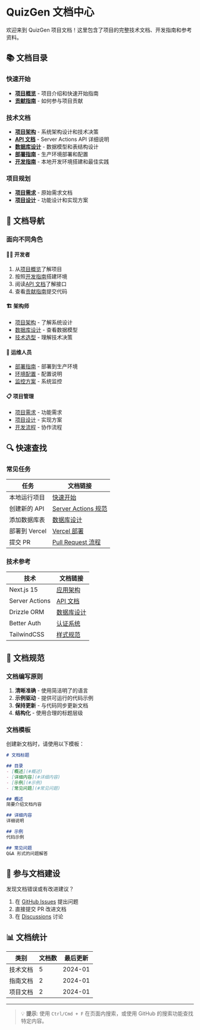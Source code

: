 # QuizGen 文档中心

欢迎来到 QuizGen 项目文档！这里包含了项目的完整技术文档、开发指南和参考资料。

## 📚 文档目录

### 快速开始
- [**项目概览**](../README.md) - 项目介绍和快速开始指南
- [**贡献指南**](../CONTRIBUTING.md) - 如何参与项目贡献

### 技术文档
- [**项目架构**](./architecture.md) - 系统架构设计和技术决策
- [**API 文档**](./api.md) - Server Actions API 详细说明
- [**数据库设计**](./database.md) - 数据模型和表结构设计
- [**部署指南**](./deployment.md) - 生产环境部署和配置
- [**开发指南**](./development.md) - 本地开发环境搭建和最佳实践

### 项目规划
- [**项目需求**](./origin/requirement.md) - 原始需求文档
- [**项目设计**](./project_design.md) - 功能设计和实现方案

## 🎯 文档导航

### 面向不同角色

#### 👨‍💻 开发者
1. 从[项目概览](../README.md)了解项目
2. 按照[开发指南](./development.md)搭建环境
3. 阅读[API 文档](./api.md)了解接口
4. 查看[贡献指南](../CONTRIBUTING.md)提交代码

#### 🏗️ 架构师
- [项目架构](./architecture.md) - 了解系统设计
- [数据库设计](./database.md) - 查看数据模型
- [技术选型](./architecture.md#技术架构) - 理解技术决策

#### 🚀 运维人员
- [部署指南](./deployment.md) - 部署到生产环境
- [环境配置](./deployment.md#环境变量) - 配置说明
- [监控方案](./deployment.md#监控与日志) - 系统监控

#### 📋 项目管理
- [项目需求](./origin/requirement.md) - 功能需求
- [项目设计](./project_design.md) - 实现方案
- [开发流程](../CONTRIBUTING.md#开发流程) - 协作流程

## 🔍 快速查找

### 常见任务

| 任务 | 文档链接 |
|------|----------|
| 本地运行项目 | [快速开始](../README.md#开发指南) |
| 创建新的 API | [Server Actions 规范](./api.md#server-actions-api) |
| 添加数据库表 | [数据库设计](./database.md#创建新表) |
| 部署到 Vercel | [Vercel 部署](./deployment.md#vercel-部署) |
| 提交 PR | [Pull Request 流程](../CONTRIBUTING.md#pull-request-流程) |

### 技术参考

| 技术 | 文档链接 |
|------|----------|
| Next.js 15 | [应用架构](./architecture.md#应用架构) |
| Server Actions | [API 文档](./api.md#server-actions-api) |
| Drizzle ORM | [数据库设计](./database.md#drizzle-orm) |
| Better Auth | [认证系统](./architecture.md#认证与授权) |
| TailwindCSS | [样式规范](../CONTRIBUTING.md#样式规范) |

## 📝 文档规范

### 文档编写原则

1. **清晰准确** - 使用简洁明了的语言
2. **示例驱动** - 提供可运行的代码示例
3. **保持更新** - 与代码同步更新文档
4. **结构化** - 使用合理的标题层级

### 文档模板

创建新文档时，请使用以下模板：

```markdown
# 文档标题

## 目录
- [概述](#概述)
- [详细内容](#详细内容)
- [示例](#示例)
- [常见问题](#常见问题)

## 概述
简要介绍文档内容

## 详细内容
详细说明

## 示例
代码示例

## 常见问题
Q&A 形式的问题解答
```

## 🤝 参与文档建设

发现文档错误或有改进建议？

1. 在 [GitHub Issues](https://github.com/GeminiProjects/quizgen/issues) 提出问题
2. 直接提交 PR 改进文档
3. 在 [Discussions](https://github.com/GeminiProjects/quizgen/discussions) 讨论

## 📊 文档统计

| 类别 | 文档数 | 最后更新 |
|------|--------|----------|
| 技术文档 | 5 | 2024-01 |
| 指南文档 | 2 | 2024-01 |
| 项目文档 | 2 | 2024-01 |

---

> 💡 **提示**: 使用 `Ctrl/Cmd + F` 在页面内搜索，或使用 GitHub 的搜索功能查找特定内容。